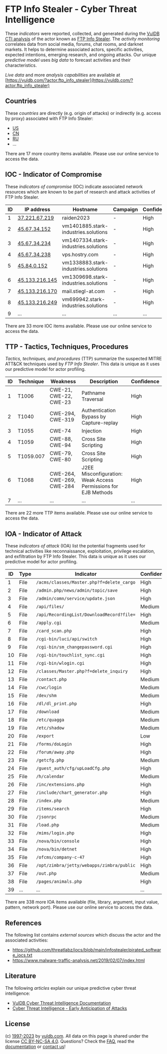 # FTP Info Stealer - Cyber Threat Intelligence

These _indicators_ were reported, collected, and generated during the [VulDB CTI analysis](https://vuldb.com/?kb.cti) of the actor known as [FTP Info Stealer](https://vuldb.com/?actor.ftp_info_stealer). The _activity monitoring_ correlates data from social media, forums, chat rooms, and darknet markets. It helps to determine associated actors, specific activities, expected intentions, emerging research, and ongoing attacks. Our unique _predictive model_ uses _big data_ to forecast activities and their characteristics.

_Live data_ and more _analysis capabilities_ are available at [https://vuldb.com/?actor.ftp_info_stealer](https://vuldb.com/?actor.ftp_info_stealer)

## Countries

These _countries_ are directly (e.g. origin of attacks) or indirectly (e.g. access by proxy) associated with FTP Info Stealer:

* [US](https://vuldb.com/?country.us)
* [CN](https://vuldb.com/?country.cn)
* [RU](https://vuldb.com/?country.ru)
* ...

There are 17 more country items available. Please use our online service to access the data.

## IOC - Indicator of Compromise

These _indicators of compromise_ (IOC) indicate associated network resources which are known to be part of research and attack activities of FTP Info Stealer.

ID | IP address | Hostname | Campaign | Confidence
-- | ---------- | -------- | -------- | ----------
1 | [37.221.67.219](https://vuldb.com/?ip.37.221.67.219) | raiden2023 | - | High
2 | [45.67.34.152](https://vuldb.com/?ip.45.67.34.152) | vm1401885.stark-industries.solutions | - | High
3 | [45.67.34.234](https://vuldb.com/?ip.45.67.34.234) | vm1407334.stark-industries.solutions | - | High
4 | [45.67.34.238](https://vuldb.com/?ip.45.67.34.238) | vps.hostry.com | - | High
5 | [45.84.0.152](https://vuldb.com/?ip.45.84.0.152) | vm1338883.stark-industries.solutions | - | High
6 | [45.133.216.145](https://vuldb.com/?ip.45.133.216.145) | vm1309698.stark-industries.solutions | - | High
7 | [45.133.216.170](https://vuldb.com/?ip.45.133.216.170) | mail.stiegl-at.com | - | High
8 | [45.133.216.249](https://vuldb.com/?ip.45.133.216.249) | vm699942.stark-industries.solutions | - | High
9 | ... | ... | ... | ...

There are 33 more IOC items available. Please use our online service to access the data.

## TTP - Tactics, Techniques, Procedures

_Tactics, techniques, and procedures_ (TTP) summarize the suspected MITRE ATT&CK techniques used by _FTP Info Stealer_. This data is unique as it uses our predictive model for actor profiling.

ID | Technique | Weakness | Description | Confidence
-- | --------- | -------- | ----------- | ----------
1 | T1006 | CWE-21, CWE-22, CWE-23 | Pathname Traversal | High
2 | T1040 | CWE-294, CWE-319 | Authentication Bypass by Capture-replay | High
3 | T1055 | CWE-74 | Injection | High
4 | T1059 | CWE-88, CWE-94 | Cross Site Scripting | High
5 | T1059.007 | CWE-79, CWE-80 | Cross Site Scripting | High
6 | T1068 | CWE-264, CWE-269, CWE-284 | J2EE Misconfiguration: Weak Access Permissions for EJB Methods | High
7 | ... | ... | ... | ...

There are 22 more TTP items available. Please use our online service to access the data.

## IOA - Indicator of Attack

These _indicators of attack_ (IOA) list the potential fragments used for technical activities like reconnaissance, exploitation, privilege escalation, and exfiltration by FTP Info Stealer. This data is unique as it uses our predictive model for actor profiling.

ID | Type | Indicator | Confidence
-- | ---- | --------- | ----------
1 | File | `/acms/classes/Master.php?f=delete_cargo` | High
2 | File | `/admin.php/news/admin/topic/save` | High
3 | File | `/admin/comn/service/update.json` | High
4 | File | `/api/files/` | Medium
5 | File | `/api/RecordingList/DownloadRecord?file=` | High
6 | File | `/apply.cgi` | Medium
7 | File | `/card_scan.php` | High
8 | File | `/cgi-bin/luci/api/switch` | High
9 | File | `/cgi-bin/sm_changepassword.cgi` | High
10 | File | `/cgi-bin/touchlist_sync.cgi` | High
11 | File | `/cgi-bin/wlogin.cgi` | High
12 | File | `/classes/Master.php?f=delete_inquiry` | High
13 | File | `/contact.php` | Medium
14 | File | `/cwc/login` | Medium
15 | File | `/dev/shm` | Medium
16 | File | `/dl/dl_print.php` | High
17 | File | `/download` | Medium
18 | File | `/etc/quagga` | Medium
19 | File | `/etc/shadow` | Medium
20 | File | `/export` | Low
21 | File | `/forms/doLogin` | High
22 | File | `/forum/away.php` | High
23 | File | `/getcfg.php` | Medium
24 | File | `/guest_auth/cfg/upLoadCfg.php` | High
25 | File | `/h/calendar` | Medium
26 | File | `/inc/extensions.php` | High
27 | File | `/include/chart_generator.php` | High
28 | File | `/index.php` | Medium
29 | File | `/items/search` | High
30 | File | `/jsonrpc` | Medium
31 | File | `/load.php` | Medium
32 | File | `/mims/login.php` | High
33 | File | `/nova/bin/console` | High
34 | File | `/nova/bin/detnet` | High
35 | File | `/ofcms/company-c-47` | High
36 | File | `/opt/zimbra/jetty/webapps/zimbra/public` | High
37 | File | `/out.php` | Medium
38 | File | `/pages/animals.php` | High
39 | ... | ... | ...

There are 338 more IOA items available (file, library, argument, input value, pattern, network port). Please use our online service to access the data.

## References

The following list contains _external sources_ which discuss the actor and the associated activities:

* https://github.com/threatlabz/iocs/blob/main/infostealer/pirated_software_iocs.txt
* https://www.malware-traffic-analysis.net/2019/02/07/index.html

## Literature

The following _articles_ explain our unique predictive cyber threat intelligence:

* [VulDB Cyber Threat Intelligence Documentation](https://vuldb.com/?kb.cti)
* [Cyber Threat Intelligence - Early Anticipation of Attacks](https://www.scip.ch/en/?labs.20201022)

## License

(c) [1997-2023](https://vuldb.com/?kb.changelog) by [vuldb.com](https://vuldb.com/?kb.about). All data on this page is shared under the license [CC BY-NC-SA 4.0](https://creativecommons.org/licenses/by-nc-sa/4.0/). Questions? Check the [FAQ](https://vuldb.com/?kb.faq), read the [documentation](https://vuldb.com/?kb) or [contact us](https://vuldb.com/?contact)!
